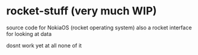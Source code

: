 # rocket-stuff (very much WIP)

source code for NokiaOS (rocket operating system)
also a rocket interface for looking at data

dosnt work yet at all none of it 
